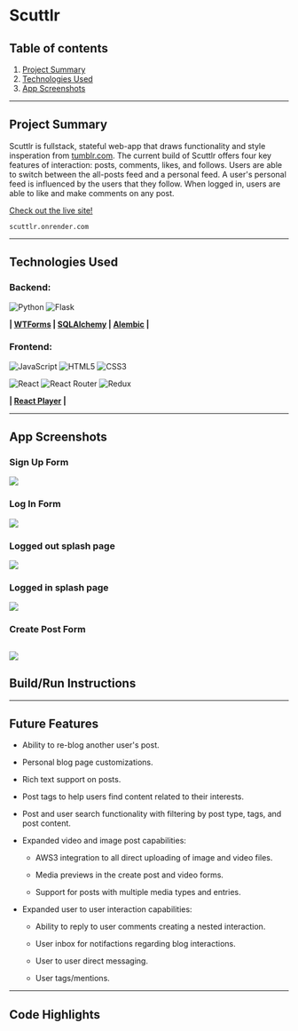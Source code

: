 # Scuttlr

## Table of contents
1. [Project Summary](#project-summary)
2. [Technologies Used](#technologies-used)
3. [App Screenshots](#app-screenshots)

---
## Project Summary
Scuttlr is fullstack, stateful web-app that draws functionality and style insperation from [tumblr.com](https://www.tumblr.com/). The current build of Scuttlr offers four key features of interaction: posts, comments, likes, and follows. Users are able to switch between the all-posts feed and a personal feed. A user's personal feed is influenced by the users that they follow. When logged in, users are able to like and make comments on any post.

[Check out the live site!](https://scuttlr.onrender.com/)

    scuttlr.onrender.com

---
## **Technologies Used**

### Backend:
![Python](https://img.shields.io/badge/python-3670A0?style=for-the-badge&logo=python&logoColor=ffdd54)
![Flask](https://img.shields.io/badge/flask-%23000.svg?style=for-the-badge&logo=flask&logoColor=white)

**| [WTForms](https://wtforms.readthedocs.io/en/3.0.x/) | [SQLAlchemy](https://www.sqlalchemy.org/) | [Alembic](https://alembic.sqlalchemy.org/en/latest/) |**

### Frontend:
![JavaScript](https://img.shields.io/badge/javascript-%23323330.svg?style=for-the-badge&logo=javascript&logoColor=%23F7DF1E)
![HTML5](https://img.shields.io/badge/html5-%23E34F26.svg?style=for-the-badge&logo=html5&logoColor=white)
![CSS3](https://img.shields.io/badge/css3-%231572B6.svg?style=for-the-badge&logo=css3&logoColor=white)

![React](https://img.shields.io/badge/react-%2320232a.svg?style=for-the-badge&logo=react&logoColor=%2361DAFB)
![React Router](https://img.shields.io/badge/React_Router-CA4245?style=for-the-badge&logo=react-router&logoColor=white)
![Redux](https://img.shields.io/badge/redux-%23593d88.svg?style=for-the-badge&logo=redux&logoColor=white)

**| [React Player](https://www.npmjs.com/package/react-player) |**

---
## App Screenshots

### Sign Up Form
![](https://i.imgur.com/W8Jc5He.png)

### Log In Form
![](https://i.imgur.com/yHvXcnS.png)

### Logged out splash page
![](https://i.imgur.com/Xi6pPbt.png)

### Logged in splash page
![](https://i.imgur.com/AKKUfwN.png)

### Create Post Form
![](https://i.imgur.com/5HibyDj.png)
---

## Build/Run Instructions


---

## Future Features
* Ability to re-blog another user's post.

* Personal blog page customizations.

* Rich text support on posts.

* Post tags to help users find content related to their interests.

* Post and user search functionality with filtering by post type, tags, and post content.

* Expanded video and image post capabilities:

    * AWS3 integration to all direct uploading of image and video files.

    * Media previews in the create post and video forms.

    * Support for posts with multiple media types and entries.


* Expanded user to user interaction capabilities:

    * Ability to reply to user comments creating a nested interaction.

    * User inbox for notifactions regarding blog interactions.

    * User to user direct messaging.

    * User tags/mentions.
---

## Code Highlights
